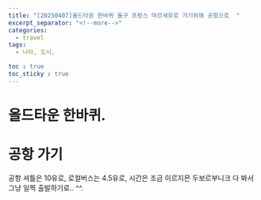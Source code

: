 ```yaml
---
title: "[20250407]올드타운 한바퀴 돌구 프랑스 마르세유로 가기위해 공항으로  "
excerpt_separator: "<!--more-->"
categories:
  - travel
tags:
  - 나라, 도시, 

toc : true
toc_sticky : true
---
```


# 올드타운 한바퀴.  


# 공항 가기
공항 셔틀은 10유로, 로컬버스는 4.5유로, 시간은 조금 이르지믄 두보르부니크 다 봐서 그냥 일찍 출발하기로.. ^^.   


